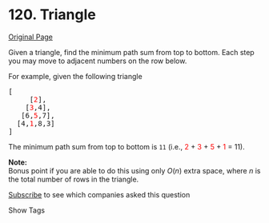 # 120. Triangle

[Original Page](https://leetcode.com/problems/triangle/)

Given a triangle, find the minimum path sum from top to bottom. Each step you may move to adjacent numbers on the row below.

For example, given the following triangle  

<pre>[
     [<font color="red">2</font>],
    [<font color="red">3</font>,4],
   [6,<font color="red">5</font>,7],
  [4,<font color="red">1</font>,8,3]
]
</pre>

The minimum path sum from top to bottom is `11` (i.e., <font color="red">2</font> + <font color="red">3</font> + <font color="red">5</font> + <font color="red">1</font> = 11).

**Note:**  
Bonus point if you are able to do this using only _O_(_n_) extra space, where _n_ is the total number of rows in the triangle.

<div>

[Subscribe](/subscribe/) to see which companies asked this question

</div>

<div>

<div id="tags" class="btn btn-xs btn-warning">Show Tags</div>

<span class="hidebutton" style="display: none;">[Array](/tag/array/) [Dynamic Programming](/tag/dynamic-programming/)</span></div>